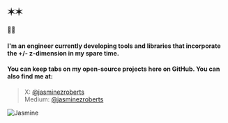 ## ✶✶ 

#### 👋🏾

#### I'm an engineer currently developing tools and libraries that incorporate the +/- z-dimension in my spare time. 

#### You can keep tabs on my open-source projects here on GitHub. You can also find me at:  

> X: [@jasminezroberts](https://www.twitter.com/jasminezroberts)<br/>
> Medium: [@jasminezroberts](https://www.medium.com/@jasminezroberts)

![Jasmine](https://i.ibb.co/0FhzR9Y/Image.png)

